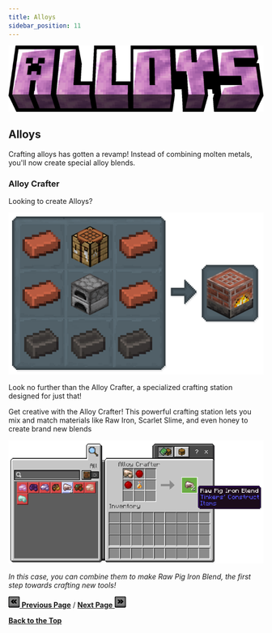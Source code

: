 ```yaml
---
title: Alloys
sidebar_position: 11
---
```


![Alloys](../_assets/images/tinkers-alloys.png)

## Alloys

Crafting alloys has gotten a revamp! Instead of combining molten metals, you'll now create special alloy blends.

### Alloy Crafter

Looking to create Alloys? 

![Alloy Crafter Recipe](../_assets/images/tinkers-alloy_crafter_recipe.png)

Look no further than the Alloy Crafter, a specialized crafting station designed for just that!

Get creative with the Alloy Crafter! This powerful crafting station lets you mix and match materials like Raw Iron, Scarlet Slime, and even honey to create brand new blends

![Alloy Crafter Demo](../_assets/images/tinkers-alloy_crafter_demo.png)

*In this case, you can combine them to make Raw Pig Iron Blend, the first step towards crafting new tools!*

[![Back](../_assets/images/tinkers-back.png) **Previous Page**](./casting.md) / [**Next Page** ![Next](../_assets/images/tinkers-next.png)](./tier_2.md)

[**Back to the Top**](./alloys.md#alloys)
